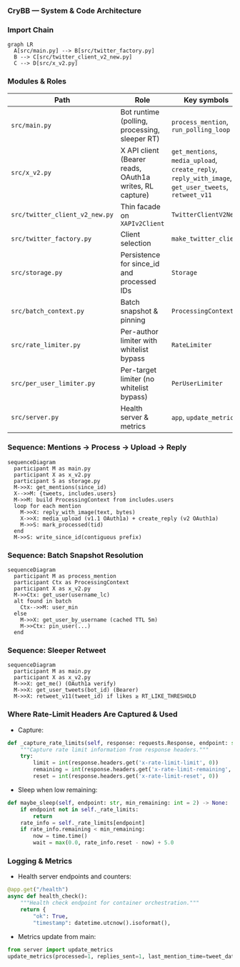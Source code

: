 ### CryBB — System & Code Architecture

### Import Chain

```mermaid
graph LR
  A[src/main.py] --> B[src/twitter_factory.py]
  B --> C[src/twitter_client_v2_new.py]
  C --> D[src/x_v2.py]
```

### Modules & Roles

| Path                           | Role                                                    | Key symbols                                                                                          |
| ------------------------------ | ------------------------------------------------------- | ---------------------------------------------------------------------------------------------------- |
| `src/main.py`                  | Bot runtime (polling, processing, sleeper RT)           | `process_mention`, `run_polling_loop`                                                                |
| `src/x_v2.py`                  | X API client (Bearer reads, OAuth1a writes, RL capture) | `get_mentions`, `media_upload`, `create_reply`, `reply_with_image`, `get_user_tweets`, `retweet_v11` |
| `src/twitter_client_v2_new.py` | Thin facade on `XAPIv2Client`                           | `TwitterClientV2New`                                                                                 |
| `src/twitter_factory.py`       | Client selection                                        | `make_twitter_client`                                                                                |
| `src/storage.py`               | Persistence for since_id and processed IDs              | `Storage`                                                                                            |
| `src/batch_context.py`         | Batch snapshot & pinning                                | `ProcessingContext`                                                                                  |
| `src/rate_limiter.py`          | Per-author limiter with whitelist bypass                | `RateLimiter`                                                                                        |
| `src/per_user_limiter.py`      | Per-target limiter (no whitelist bypass)                | `PerUserLimiter`                                                                                     |
| `src/server.py`                | Health server & metrics                                 | `app`, `update_metrics`                                                                              |

### Sequence: Mentions → Process → Upload → Reply

```mermaid
sequenceDiagram
  participant M as main.py
  participant X as x_v2.py
  participant S as storage.py
  M->>X: get_mentions(since_id)
  X-->>M: {tweets, includes.users}
  M->>M: build ProcessingContext from includes.users
  loop for each mention
    M->>X: reply_with_image(text, bytes)
    X->>X: media_upload (v1.1 OAuth1a) + create_reply (v2 OAuth1a)
    M->>S: mark_processed(tid)
  end
  M->>S: write_since_id(contiguous prefix)
```

### Sequence: Batch Snapshot Resolution

```mermaid
sequenceDiagram
  participant M as process_mention
  participant Ctx as ProcessingContext
  participant X as x_v2.py
  M->>Ctx: get_user(username_lc)
  alt found in batch
    Ctx-->>M: user_min
  else
    M->>X: get_user_by_username (cached TTL 5m)
    M->>Ctx: pin_user(...)
  end
```

### Sequence: Sleeper Retweet

```mermaid
sequenceDiagram
  participant M as main.py
  participant X as x_v2.py
  M->>X: get_me() (OAuth1a verify)
  M->>X: get_user_tweets(bot_id) (Bearer)
  M->>X: retweet_v11(tweet_id) if likes ≥ RT_LIKE_THRESHOLD
```

### Where Rate-Limit Headers Are Captured & Used

- Capture:

```92:100:/Users/juliovivas/Vscode/crybb/src/x_v2.py
def _capture_rate_limits(self, response: requests.Response, endpoint: str) -> None:
    """Capture rate limit information from response headers."""
    try:
        limit = int(response.headers.get('x-rate-limit-limit', 0))
        remaining = int(response.headers.get('x-rate-limit-remaining', 0))
        reset = int(response.headers.get('x-rate-limit-reset', 0))
```

- Sleep when low remaining:

```125:133:/Users/juliovivas/Vscode/crybb/src/x_v2.py
def maybe_sleep(self, endpoint: str, min_remaining: int = 2) -> None:
    if endpoint not in self._rate_limits:
        return
    rate_info = self._rate_limits[endpoint]
    if rate_info.remaining < min_remaining:
        now = time.time()
        wait = max(0.0, rate_info.reset - now) + 5.0
```

### Logging & Metrics

- Health server endpoints and counters:

```23:31:/Users/juliovivas/Vscode/crybb/src/server.py
@app.get("/health")
async def health_check():
    """Health check endpoint for container orchestration."""
    return {
        "ok": True,
        "timestamp": datetime.utcnow().isoformat(),
```

- Metrics update from main:

```187:190:/Users/juliovivas/Vscode/crybb/src/main.py
from server import update_metrics
update_metrics(processed=1, replies_sent=1, last_mention_time=tweet_data.get('created_at'))
```
